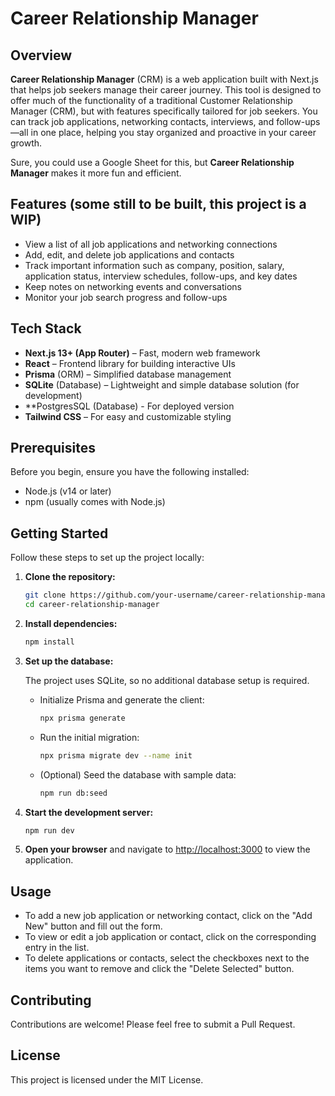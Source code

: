 # Career Relationship Manager

## Overview

**Career Relationship Manager** (CRM) is a web application built with Next.js that helps job seekers manage their career journey. This tool is designed to offer much of the functionality of a traditional Customer Relationship Manager (CRM), but with features specifically tailored for job seekers. You can track job applications, networking contacts, interviews, and follow-ups—all in one place, helping you stay organized and proactive in your career growth.

Sure, you could use a Google Sheet for this, but **Career Relationship Manager** makes it more fun and efficient.

## Features (some still to be built, this project is a WIP)

- View a list of all job applications and networking connections
- Add, edit, and delete job applications and contacts
- Track important information such as company, position, salary, application status, interview schedules, follow-ups, and key dates
- Keep notes on networking events and conversations
- Monitor your job search progress and follow-ups

## Tech Stack

- **Next.js 13+ (App Router)** – Fast, modern web framework
- **React** – Frontend library for building interactive UIs
- **Prisma** (ORM) – Simplified database management
- **SQLite** (Database) – Lightweight and simple database solution (for development)
- **PostgresSQL (Database) - For deployed version
- **Tailwind CSS** – For easy and customizable styling

## Prerequisites

Before you begin, ensure you have the following installed:

- Node.js (v14 or later)
- npm (usually comes with Node.js)

## Getting Started

Follow these steps to set up the project locally:

1. **Clone the repository:**

   ```bash
   git clone https://github.com/your-username/career-relationship-manager.git
   cd career-relationship-manager
   ```

2. **Install dependencies:**

   ```bash
   npm install
   ```

3. **Set up the database:**

   The project uses SQLite, so no additional database setup is required.

   - Initialize Prisma and generate the client:

     ```bash
     npx prisma generate
     ```

   - Run the initial migration:

     ```bash
     npx prisma migrate dev --name init
     ```

   - (Optional) Seed the database with sample data:

     ```bash
     npm run db:seed
     ```

4. **Start the development server:**

   ```bash
   npm run dev
   ```

5. **Open your browser** and navigate to [http://localhost:3000](http://localhost:3000) to view the application.

## Usage

- To add a new job application or networking contact, click on the "Add New" button and fill out the form.
- To view or edit a job application or contact, click on the corresponding entry in the list.
- To delete applications or contacts, select the checkboxes next to the items you want to remove and click the "Delete Selected" button.

## Contributing

Contributions are welcome! Please feel free to submit a Pull Request.

## License

This project is licensed under the MIT License.
